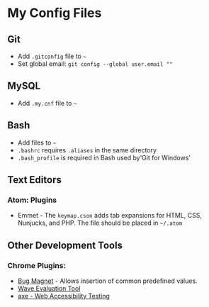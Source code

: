 # My Config Files

## Git
  * Add `.gitconfig` file to `~`
  * Set global email: `git config --global user.email ""`

## MySQL
  * Add `.my.cnf` file to `~`

## Bash
  * Add files to `~`
  * `.bashrc` requires `.aliases` in the same directory
  * `.bash_profile` is required in Bash used by'Git for Windows'

## Text Editors

### Atom: Plugins
  * Emmet - The `keymap.cson` adds tab expansions for HTML, CSS, Nunjucks, and PHP. The file should be placed in `~/.atom`

## Other Development Tools

### Chrome Plugins:
  * [Bug Magnet](https://chrome.google.com/webstore/detail/bug-magnet/efhedldbjahpgjcneebmbolkalbhckfi?hl=en) - Allows insertion of common predefined values.
  * [Wave Evaluation Tool](https://chrome.google.com/webstore/detail/wave-evaluation-tool/jbbplnpkjmmeebjpijfedlgcdilocofh)
  * [axe - Web Accessibility Testing](https://chrome.google.com/webstore/detail/axe-web-accessibility-tes/lhdoppojpmngadmnindnejefpokejbdd)

